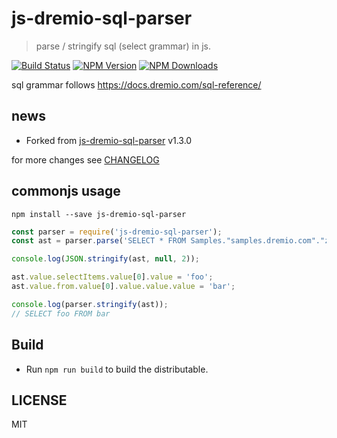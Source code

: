 # js-dremio-sql-parser

> parse / stringify sql (select grammar) in js.

[![Build Status][travis-image]][travis-url]
[![NPM Version][npm-image]][npm-url]
[![NPM Downloads][downloads-image]][downloads-url]

sql grammar follows https://docs.dremio.com/sql-reference/

## news

- Forked from [js-dremio-sql-parser](https://github.com/JavaScriptor/js-sql-parser/) v1.3.0

for more changes see [CHANGELOG](./CHANGELOG)

## commonjs usage

`npm install --save js-dremio-sql-parser`

```js
const parser = require('js-dremio-sql-parser');
const ast = parser.parse('SELECT * FROM Samples."samples.dremio.com"."zips.json"');

console.log(JSON.stringify(ast, null, 2));

ast.value.selectItems.value[0].value = 'foo';
ast.value.from.value[0].value.value.value = 'bar';

console.log(parser.stringify(ast));
// SELECT foo FROM bar
```

## Build

- Run `npm run build` to build the distributable.

## LICENSE

MIT

[travis-image]: https://api.travis-ci.org/mlilius/js-dremio-sql-parser.svg
[travis-url]: https://travis-ci.org/mlilius/js-dremio-sql-parser
[npm-image]: https://img.shields.io/npm/v/js-dremio-sql-parser.svg
[npm-url]: https://npmjs.org/package/js-dremio-sql-parser
[downloads-image]: https://img.shields.io/npm/dm/js-dremio-sql-parser.svg
[downloads-url]: https://npmjs.org/package/js-dremio-sql-parser
